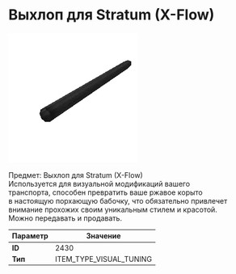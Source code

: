 # Выхлоп для Stratum (X-Flow)

![Item Image](../img/2430.webp?raw=true)

Предмет: Выхлоп для Stratum (X-Flow)<br>Используется для визуальной модификаций вашего<br>транспорта, способен превратить ваше ржавое корыто<br>в настоящую порхающую бабочку, что обязательно привлечет<br>внимание прохожих своим уникальным стилем и красотой.<br>Можно передавать и продавать.


| Параметр | Значение |
|----------|----------|
| **ID** | 2430 |
| **Тип** | ITEM_TYPE_VISUAL_TUNING |

